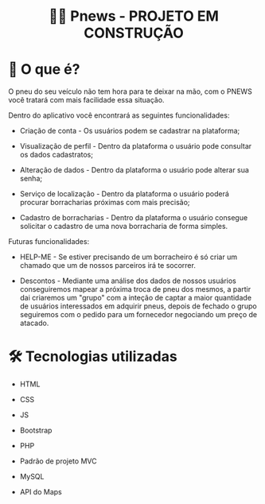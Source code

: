 <h1 align="center">
 👨‍🔧 Pnews - PROJETO EM CONSTRUÇÃO
</h1>

# 📌 O que é? 

O pneu do seu veículo não tem hora para te deixar na mão, com o PNEWS você tratará com mais facilidade essa situação.

Dentro do aplicativo você encontrará as seguintes funcionalidades:

* Criação de conta - Os usuários podem se cadastrar na plataforma;

* Visualização de perfil - Dentro da plataforma o usuário pode consultar os dados cadastratos;

* Alteração de dados - Dentro da plataforma o usuário pode alterar sua senha;

* Serviço de localização - Dentro da plataforma o usuário poderá procurar borracharias próximas com mais precisão;

* Cadastro de borracharias - Dentro da plataforma o usuário consegue solicitar o cadastro de uma nova borracharia de forma simples.

Futuras funcionalidades:

* HELP-ME - Se estiver precisando de um borracheiro é só criar um chamado que um de nossos parceiros irá te socorrer. 

* Descontos - Mediante uma análise dos dados de nossos usuários conseguiremos mapear a próxima troca de pneu dos mesmos, a partir dai criaremos um "grupo" com a inteção de captar a maior quantidade de usuários interessados em adquirir pneus, depois de fechado o grupo seguiremos com o pedido para um fornecedor negociando um preço de atacado. 

# 🛠 Tecnologias utilizadas 

* HTML
* CSS
* JS
* Bootstrap
* PHP
* Padrão de projeto MVC
* MySQL

* API do Maps
